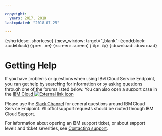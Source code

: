 ```yaml
---

copyright:
  years: 2017, 2018
lastupdated: "2018-07-25"

---
```


{:shortdesc: .shortdesc}
{:new_window: target="_blank"}
{:codeblock: .codeblock}
{:pre: .pre}
{:screen: .screen}
{:tip: .tip}
{:download: .download}

# Getting Help

If you have problems or questions when using IBM Cloud Service Endpoint, you can get help by searching for information or by asking questions through one of the forums listed below. You can also open a support case in the [IBM Cloud ![External link icon](../../icons/launch-glyph.svg "External link icon")](https://console.bluemix.net/unifiedsupport/cases/add).

Please use the [Slack Channel](https://join.slack.com/t/ibm-service-endpoint/signup) for general questions around IBM Cloud Service Endpoint. All officl support requests should be routed through IBM Cloud Support. 

For information about opening an IBM support ticket, or about support levels and ticket severities, see [Contacting support](https://console.bluemix.net/docs/support/index.html#contacting-support).
